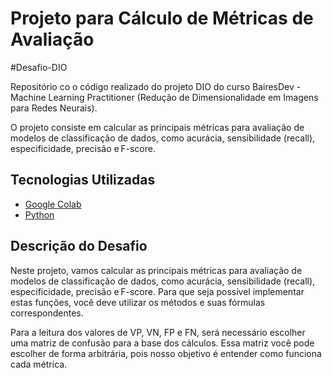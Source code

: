 # Projeto para Cálculo de Métricas de Avaliação

#Desafio-DIO

Repositório co o código realizado do projeto DIO do curso BairesDev - Machine Learning Practitioner (Redução de Dimensionalidade em Imagens para Redes Neurais).

O projeto consiste em calcular as principais métricas para avaliação de modelos de classificação de dados, como acurácia, sensibilidade (recall), especificidade, precisão e F-score.

## Tecnologias Utilizadas
- [Google Colab](https://colab.research.google.com)
- [Python](https://www.python.org)

## Descrição do Desafio
Neste projeto, vamos calcular as principais métricas para avaliação de modelos de classificação de dados, como acurácia, sensibilidade (recall), especificidade, precisão e F-score. Para que seja possível implementar estas funções, você deve utilizar os métodos e suas fórmulas correspondentes. 

Para a leitura dos valores de VP, VN, FP e FN, será necessário escolher uma matriz de confusão para a base dos cálculos. Essa matriz você pode escolher de forma arbitrária, pois nosso objetivo é entender como funciona cada métrica.  

